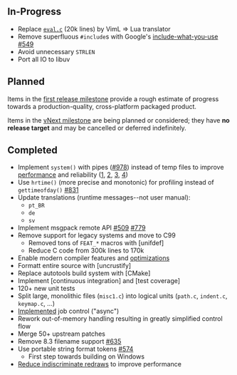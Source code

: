 ## In-Progress

* Replace [`eval.c`](https://github.com/neovim/neovim/blob/57cd2d661454cd6686c7d98cafa783ea94495fd5/src/eval.c) (20k lines) by VimL => Lua translator
* Remove superfluous `#include`s with Google's [include-what-you-use](https://code.google.com/p/include-what-you-use/) [#549](https://github.com/neovim/neovim/issues/549)
* Avoid unnecessary `STRLEN`
* Port all IO to libuv

## Planned

Items in the [first release milestone](https://github.com/neovim/neovim/milestones/first%20release) provide a rough estimate of progress towards a production-quality, cross-platform packaged product.

Items in the [vNext milestone](https://github.com/neovim/neovim/milestones/vNext) are being planned or considered; they have **no release target** and may be cancelled or deferred indefinitely.

## Completed

- Implement `system()` with pipes ([#978](https://github.com/neovim/neovim/pull/978)) instead of temp files to improve [performance](https://github.com/neovim/neovim/pull/978#issuecomment-50092527) and reliability ([1](https://groups.google.com/d/msg/vim_use/JSXaM9YjWKo/HtHn36WFb_kJ), [2](https://groups.google.com/d/msg/vim_use/adD_-9yBCEU/Y0ul-OwXGpYJ), [3](https://github.com/mattn/gist-vim/issues/48#issuecomment-12916349), [4](https://groups.google.com/d/msg/vim_use/oU7y-hmQoNc/2qQnkPl6aKkJ))
- Use `hrtime()` (more precise and monotonic) for profiling instead of `gettimeofday()` [#831](https://github.com/neovim/neovim/issues/831)
- Update translations (runtime messages--not user manual):
    - `pt_BR`
    - `de`
    - `sv`
- Implement msgpack remote API [#509](https://github.com/neovim/neovim/pull/509) [#779](https://github.com/neovim/neovim/pull/779)
- Remove support for legacy systems and move to C99
    - Removed tons of `FEAT_*` macros with [unifdef]
    - Reduce C code from 300k lines to 170k
- Enable modern compiler features and [optimizations](https://github.com/neovim/neovim/pull/426)
- Formatt entire source with [uncrustify]
- Replace autotools build system with [CMake]
- Implement [continuous integration] and [test coverage]
- 120+ new unit tests
- Split large, monolithic files (`misc1.c`) into logical units
  (`path.c`, `indent.c`, `keymap.c`, ...)
- [Implemented](https://github.com/neovim/neovim/pull/475) job control ("async")
- Rework out-of-memory handling resulting in greatly simplified control flow
- Merge 50+ upstream patches
- Remove 8.3 filename support [#635](https://github.com/neovim/neovim/pull/635)
- Use portable string format tokens [#574](https://github.com/neovim/neovim/pull/574)
    - First step towards building on Windows
- [Reduce indiscriminate redraws](https://github.com/neovim/neovim/pull/485#issuecomment-39924973) to improve performance
